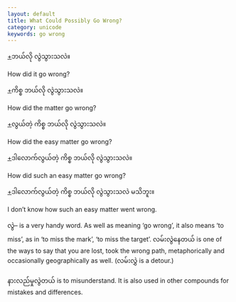 ```yaml
---
layout: default
title: What Could Possibly Go Wrong?
category: unicode
keywords: go wrong
---
```


<p class="hide-trigger"><a href='#'>+</a><span class='mm3'>ဘယ်လို လွဲသွားသလဲ။</span>  </p>
<p class='hide-this'>How did it go wrong?</p>

<p class="hide-trigger"><a href='#'>+</a><span class='mm3'>ကိစ္စ ဘယ်လို လွဲသွားသလဲ။</span></p>
<p class='hide-this'>How did the matter go wrong?</p>

<p class="hide-trigger"><a href='#'>+</a><span class='mm3'>လွယ်တဲ့ ကိစ္စ ဘယ်လို လွဲသွားသလဲ။</span></p>
<p class='hide-this'>How did the easy matter go wrong?</p>

<p class="hide-trigger"><a href='#'>+</a><span class='mm3'>ဒါလောက်လွယ်တဲ့ ကိစ္စ ဘယ်လို လွဲသွားသလဲ။</span></p>
<p class='hide-this'>How did such an easy matter go wrong?</p>

<p class="hide-trigger"><a href='#'>+</a><span class='mm3'>ဒါလောက်လွယ်တဲ့ ကိစ္စ ဘယ်လို လွဲသွားသလဲ မသိဘူး။</span></p>
<p class='hide-this'>I don’t know how such an easy matter went wrong.</p>

<p><span class='mm3'>လွဲ</span>– is a very handy word. As well as meaning ‘go wrong’, it also means ‘to miss’, as in ‘to miss the mark’, ‘to miss the target’. <span class='mm3'>လမ်းလွဲနေတယ်</span> is one of the ways to say that you are lost, took the wrong path, metaphorically and occasionally geographically as well. (<span class='mm3'>လမ်းလွှဲ</span> is a detour.)</p>
<p><span class='mm3'>နားလည်မှုလွဲတယ်</span> is to misunderstand. It is also used in other compounds for mistakes and differences.</p>
